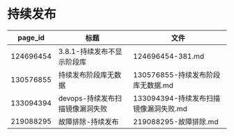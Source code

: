 # 持续发布

| page_id | 标题 | 文件 |
|---|---|---|
| 124696454 | 3.8.1-持续发布不显示阶段库 | 124696454-381.md |
| 130576855 | 持续发布阶段库无数据 | 130576855-持续发布阶段库无数据.md |
| 133094394 | devops-持续发布扫描镜像漏洞失败 | 133094394-持续发布扫描镜像漏洞失败.md |
| 219088295 | 故障排除-持续发布 | 219088295-故障排除.md |
